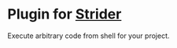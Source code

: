 # Plugin for [Strider](https://github.com/Strider-CD/strider)

Execute arbitrary code from shell for your project.

